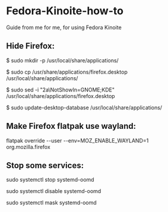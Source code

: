 # Fedora-Kinoite-how-to
Guide from me for me, for using Fedora Kinoite


## Hide Firefox:

$ sudo mkdir -p /usr/local/share/applications/

$ sudo cp /usr/share/applications/firefox.desktop /usr/local/share/applications/

$ sudo sed -i "2a\\NotShowIn=GNOME;KDE" /usr/local/share/applications/firefox.desktop

$ sudo update-desktop-database /usr/local/share/applications/

## Make Firefox flatpak use wayland:

flatpak override --user --env=MOZ_ENABLE_WAYLAND=1 org.mozilla.firefox

## Stop some services:

sudo systemctl stop systemd-oomd

sudo systemctl disable systemd-oomd

sudo systemctl mask systemd-oomd
